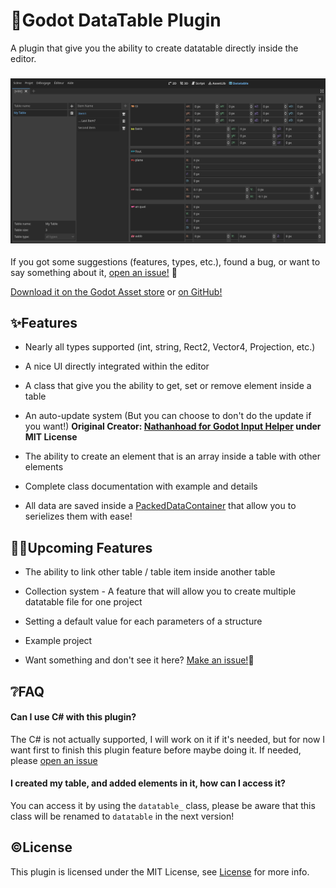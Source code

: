 # 💾Godot DataTable Plugin

A plugin that give you the ability to create datatable directly inside the editor.

### ![ ](https://raw.githubusercontent.com/Ward727a/godot_datatable_plugin/master/images/preview2.png)

If you got some suggestions (features, types, etc.), found a bug, or want to say something about it, [open an issue!](https://github.com/Ward727a/godot_datatable_plugin/issues) 🙂

[Download it on the Godot Asset store](https://godotengine.org/asset-library/asset/2986) or [on GitHub!](https://github.com/Ward727a/godot_datatable_plugin/releases/latest)

## ✨Features

- Nearly all types supported (int, string, Rect2, Vector4, Projection, etc.)

- A nice UI directly integrated within the editor

- A class that give you the ability to get, set or remove element inside a table

- An auto-update system (But you can choose to don't do the update if you want!)
  **Original Creator: [Nathanhoad for Godot Input Helper](https://github.com/nathanhoad/godot_input_helper/tree/main) under MIT License**

- The ability to create an element that is an array inside a table with other elements

- Complete class documentation with example and details

- All data are saved inside a [PackedDataContainer](https://docs.godotengine.org/en/stable/classes/class_packeddatacontainer.html) that allow you to serielizes them with ease!

## 👨‍💻Upcoming Features

- The ability to link other table / table item inside another table

- Collection system - A feature that will allow you to create multiple datatable file for one project

- Setting a default value for each parameters of a structure

- Example project

- Want something and don't see it here? [Make an issue!](https://github.com/Ward727a/godot_datatable_plugin/issues)🙂

## ❔FAQ

#### Can I use C# with this plugin?

The C# is not actually supported, I will work on it if it's needed, but for now I want first to finish this plugin feature before maybe doing it. If needed, please [open an issue](https://github.com/Ward727a/godot_datatable_plugin/issues)

#### I created my table, and added elements in it, how can I access it?

You can access it by using the `datatable_` class, please be aware that this class will be renamed to `datatable` in the next version!

## ©License

This plugin is licensed under the MIT License, see [License](https://github.com/Ward727a/godot_datatable_plugin/blob/master/LICENSE) for more info.

